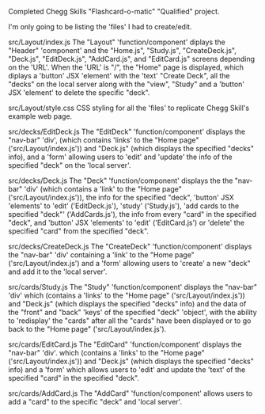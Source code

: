 Completed Chegg Skills "Flashcard-o-matic" "Qualified" project.

I'm only going to be listing the 'files' I had to create/edit.

src/Layout/index.js
The "Layout" 'function/component' diplays the "Header" 'component' and the 
"Home.js", "Study.js", "CreateDeck.js", "Deck.js", "EditDeck.js", "AddCard.js", 
and "EditCard.js" screens depending on the 'URL'. When the 'URL' is "/", the 
"Home" page is displayed, which diplays a 'button' JSX 'element' with the 'text' 
"Create Deck", all the "decks" on the local server along with the "view", "Study" 
and a 'button' JSX 'element' to delete the specific "deck".

src/Layout/style.css
CSS styling for all the 'files' to replicate Chegg Skill's example web page.

src/decks/EditDeck.js
The "EditDeck" 'function/component' displays the "nav-bar" 'div', (which 
contains 'links' to the "Home page" ('src/Layout/index.js')) and "Deck.js" (which 
displays the specified "decks" info), and a 'form' allowing users to 'edit' and 
'update' the info of the specified "deck" on the 'local server'.

src/decks/Deck.js
The "Deck" 'function/component' displays the the "nav-bar" 'div' (which 
    contains a 'link' to the "Home page" ('src/Layout/index.js')), the info for 
    the specified "deck", 'button' JSX 'elements' to 'edit' ('EditDeck.js'), 
    'study' ('Study.js'), 'add cards to the specified "deck"' ('AddCards.js'), the
     info from every "card" in the specified "deck", and 'button' JSX 'elements' 
     to 'edit' ('EditCard.js') or 'delete' the specified "card" from the specified "deck".

 src/decks/CreateDeck.js
The "CreateDeck" 'function/component' displays the "nav-bar" 'div' containing 
a 'link' to the "Home page" ('src/Layout/index.js') and a 'form' allowing users 
to 'create' a new "deck" and add it to the 'local server'.

src/cards/Study.js
The "Study" 'function/component' displays the "nav-bar" 'div' which (contains
 a 'links' to the "Home page" ('src/Layout/index.js')) and "Deck.js" (which 
  displays the specified "decks" info) and the data of the "front" and "back" 
  'keys' of the specified "deck" 'object', with the ability to 'redisplay' the 
  "cards" after all the "cards" have been displayed or to go back to the "Home 
  page" ('src/Layout/index.js').

  src/cards/EditCard.js
  The "EditCard" 'function/component' displays the "nav-bar" 'div'. which 
(contains a 'links' to the "Home page" ('src/Layout/index.js')) and "Deck.js" 
(which displays the specified "decks" info) and a 'form' which allows users to 
'edit' and update the 'text' of the specified "card" in the specified "deck".

src/cards/AddCard.js
The "AddCard" 'function/component' allows users to add a "card" to the 
specific "deck" and 'local server'.